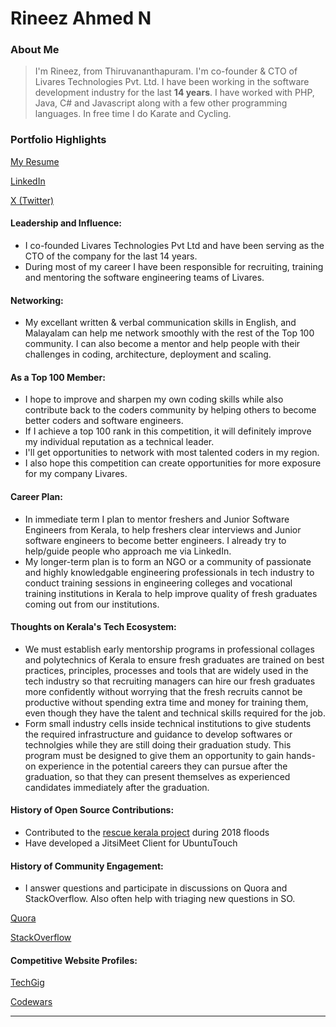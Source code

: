 # Rineez Ahmed N

### About Me

> I'm Rineez, from Thiruvananthapuram. I'm co-founder & CTO of Livares Technologies Pvt. Ltd. I have been working in the software development industry for the last **14 years**. 
> I have worked with PHP, Java, C# and Javascript along with a few other programming languages.
> In free time I do Karate and Cycling.

### Portfolio Highlights
[My Resume](https://app.enhancv.com/share/ad6562b1/?utm_medium=growth&utm_campaign=share-resume&utm_source=dynamic)

[LinkedIn](https://www.linkedin.com/in/rineez/)

[X (Twitter)](https://twitter.com/rineez)


#### Leadership and Influence: 

- I co-founded Livares Technologies Pvt Ltd and have been serving as the CTO of the company for the last 14 years.
- During most of my career I have been responsible for recruiting, training and mentoring the software engineering teams of Livares.

#### Networking: 

- My excellant written & verbal communication skills in English, and Malayalam can help me network smoothly with the rest of the Top 100 community. I can also become a mentor and help people with their challenges in coding, architecture, deployment and scaling.

#### As a Top 100 Member: 

- I hope to improve and sharpen my own coding skills while also contribute back to the coders community by helping others to become better coders and software engineers.
- If I achieve a top 100 rank in this competition, it will definitely improve my individual reputation as a technical leader.
- I'll get opportunities to network with most talented coders in my region.
- I also hope this competition can create opportunities for more exposure for my company Livares.

#### Career Plan:

- In immediate term I plan to mentor freshers and Junior Software Engineers from Kerala, to help freshers clear interviews and Junior software engineers to become better engineers. I already try to help/guide people who approach me via LinkedIn.
- My longer-term plan is to form an NGO or a community of passionate and highly knowledgable engineering professionals in tech industry to conduct training sessions in engineering colleges and vocational training institutions in Kerala to help improve quality of fresh graduates coming out from our institutions.

#### Thoughts on Kerala's Tech Ecosystem:

- We must establish early mentorship programs in professional collages and polytechnics of Kerala to ensure fresh graduates are trained on best practices, principles, processes and tools that are widely used in the tech industry so that recruiting managers can hire our fresh graduates more confidently without worrying that the fresh recruits cannot be productive without spending extra time and money for training them, even though they have the talent and technical skills required for the job.
- Form small industry cells inside technical institutions to give students the required infrastructure and guidance to develop softwares or technolgies while they are still doing their graduation study. This program must be designed to give them an opportunity to gain hands-on experience in the potential careers they can pursue after the graduation, so that they can present themselves as experienced candidates immediately after the graduation.

#### History of Open Source Contributions:

- Contributed to the [rescue kerala project](https://github.com/rineez-livares/rescuekerala) during 2018 floods
- Have developed a JitsiMeet Client for UbuntuTouch

#### History of Community Engagement:

-  I answer questions and participate in discussions on Quora and StackOverflow. Also often help with triaging new questions in SO.

[Quora](https://www.quora.com/profile/Rineez-Ahmed/)

[StackOverflow](https://stackoverflow.com/users/569439/rineez?tab=profile)

#### Competitive Website Profiles:

[TechGig](https://www.techgig.com/pub/rineez)

[Codewars](https://www.codewars.com/users/rineez)

---
